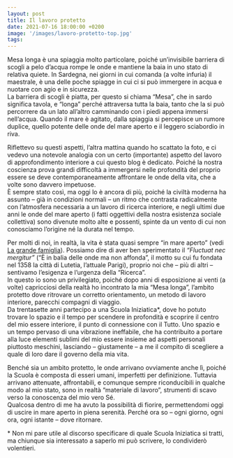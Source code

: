 ```yaml
---
layout: post
title: Il lavoro protetto
date: 2021-07-16 18:00:00 +0200
image: '/images/lavoro-protetto-top.jpg'
tags:
---
```


Mesa longa è una spiaggia molto particolare, poiché un’invisibile barriera di scogli a pelo d’acqua rompe le onde e mantiene la baia in uno stato di relativa quiete. In Sardegna, nei giorni in cui comanda (a volte infuria) il maestrale, è una delle poche spiagge in cui ci si può immergere in acqua e nuotare con agio e in sicurezza. <br/>
La barriera di scogli è piatta, per questo si chiama “Mesa”, che in sardo significa tavola, e “longa” perché attraversa tutta la baia, tanto che la si può percorrere da un lato all’altro camminando con i piedi appena immersi nell’acqua. Quando il mare è agitato, dalla spiaggia si percepisce un rumore duplice, quello potente delle onde del mare aperto e il leggero sciabordio in riva.

Riflettevo su questi aspetti, l’altra mattina quando ho scattato la foto, e ci vedevo una notevole analogia con un certo (importante) aspetto del lavoro di approfondimento interiore a cui questo blog è dedicato. Poiché la nostra coscienza prova grandi difficoltà a immergersi nelle profondità del proprio essere se deve contemporaneamente affrontare le onde della vita, che a volte sono davvero impetuose. <br/>
È sempre stato così, ma oggi lo è ancora di più, poiché la civiltà moderna ha assunto – già in condizioni normali – un ritmo che contrasta radicalmente con l’atmosfera necessaria a un lavoro di ricerca interiore, e negli ultimi due anni le onde del mare aperto (i fatti oggettivi della nostra esistenza sociale collettiva) sono divenute molto alte e possenti, spinte da un vento di cui non conosciamo l’origine né la durata nel tempo.

Per molti di noi, in realtà, la vita è stata quasi sempre “in mare aperto” (vedi [La grande famiglia](https://www.esotericoquotidiano.it/2020/08/16/la-grande-famiglia/)). Possiamo dire di aver ben sperimentato il *“Fluctuat nec mergitur”* (“È in balia delle onde ma non affonda”, il motto su cui fu fondata nel 1358 la città di Lutetia, l’attuale Parigi), proprio noi che – più di altri – sentivamo l’esigenza e l’urgenza della “Ricerca”. <br/>
In questo io sono un privilegiato, poiché dopo anni di esposizione ai venti (a volte) capricciosi della realtà ho incontrato la mia “Mesa longa”, l’ambito protetto dove ritrovare un corretto orientamento, un metodo di lavoro interiore, parecchi compagni di viaggio. <br/>
Da trentasette anni partecipo a una Scuola Iniziatica*, dove ho potuto trovare lo spazio e il tempo per scendere in profondità e scoprire il centro del mio essere interiore, il punto di connessione con il Tutto. Uno spazio e un tempo pervaso di una vibrazione ineffabile, che ha contribuito a portare alla luce elementi sublimi del mio essere insieme ad aspetti personali piuttosto meschini, lasciando – giustamente – a me il compito di scegliere a quale di loro dare il governo della mia vita.

Benché sia un ambito protetto, le onde arrivano ovviamente anche lì, poiché la Scuola è composta di esseri umani, imperfetti per definizione. Tuttavia arrivano attenuate, affrontabili, e comunque sempre riconducibili in qualche modo al mio stato, sono in realtà “materiale di lavoro”, strumenti di scavo verso la conoscenza del mio vero Sé. <br/>
Qualcosa dentro di me ha avuto la possibilità di fiorire, permettendomi oggi di uscire in mare aperto in piena serenità. Perché ora so – ogni giorno, ogni ora, ogni istante – dove ritornare. 

\* Non mi pare utile al discorso specificare di quale Scuola Iniziatica si tratti, ma chiunque sia interessato a saperlo mi può scrivere, lo condividerò volentieri.
